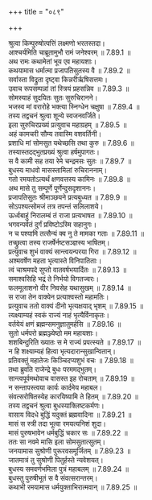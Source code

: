 +++
title = "०८९"

+++


  
श्रुत्वा किम्पुरुषोत्पत्तिं लक्ष्मणो भरतस्तदा।  
आश्चर्यमिति चाब्रूतामुभौ रामं जनेश्वरम् ॥ 7.89.1 ॥   
अथ रामः कथामेतां भूय एव महायशाः।  
कथयामास धर्मात्मा प्रजापतिसुतस्य वै ॥ 7.89.2 ॥   
सर्वास्ता विद्रुता दृष्ट्वा किन्नरीर्ऋषिसत्तमः।  
उवाच रूपसम्पन्नां तां स्त्रियं प्रहसन्निव ॥ 7.89.3 ॥   
सोमस्याहं सुदयितः सुतः सुरुचिरानने।  
भजस्व मां वरारोहे भक्त्या स्निग्धेन चक्षुषा ॥ 7.89.4 ॥   
तस्य तद्वचनं श्रुत्वा शून्ये स्वजनवर्जिते।  
इला सुरुचिरप्रख्यं प्रत्युवाच महाग्रहम् ॥ 7.89.5 ॥   
अहं कामचरी सौम्य तवास्मि वशवर्तिनी।  
प्रशाधि मां सोमसुत यथेच्छसि तथा कुरु ॥ 7.89.6 ॥   
तस्यास्तदद्भुतप्रख्यं श्रुत्वा हर्षमुपागतः।  
स वै कामी सह तया रेमे चन्द्रमसः सुतः ॥ 7.89.7 ॥   
बुधस्य माधवो मासस्तामिलां रुचिराननाम्।  
गतो रमयतोऽत्यर्थं क्षणवत्तस्य कामिनः ॥ 7.89.8 ॥   
अथ मासे तु सम्पूर्णे पूर्णेन्दुसदृशाननः।  
प्रजापतिसुतः श्रीमाञ्छयने प्रत्यबुध्यत ॥ 7.89.9 ॥   
सोऽपश्यत्सोमजं तत्र तपन्तं सलिलाशये।  
ऊर्ध्वबाहुं निरालम्बं तं राजा प्रत्यभाषत ॥ 7.89.10 ॥   
भगवन्पर्वतं दुर्गं प्रविष्टोऽस्मि सहानुगः।  
न च पश्यामि तत्सैन्यं क्व नु ते मामका गताः ॥ 7.89.11 ॥   
तच्छ्रुत्वा तस्य राजर्षेर्नष्टसञ्ज्ञस्य भाषितम्।  
प्रत्युवाच शुभं वाक्यं सान्त्वयन्परया गिरा ॥ 7.89.12 ॥   
अश्मवर्षेण महता भृत्यास्ते विनिपातिताः।  
त्वं चाश्रमपदे सुप्तो वातवर्षभयार्दितः ॥ 7.89.13 ॥   
समाश्वसिहि भद्रं ते निर्भयो विगतज्वरः।  
फलमूलाशनो वीर निवसेह यथासुखम् ॥ 7.89.14 ॥   
स राजा तेन वाक्येन प्रत्याश्वस्तो महामतिः।  
प्रत्युवाच ततो वाक्यं दीनो भृत्यक्षयाद् भृशम् ॥ 7.89.15 ॥   
त्यक्ष्याम्यहं स्वकं राज्यं नाहं भृत्यैर्विनाकृतः।  
वर्तयेयं क्षणं ब्रह्मन्समनुज्ञातुमर्हसि ॥ 7.89.16 ॥   
सुतो धर्मपरो ब्रह्मञ्ज्येष्ठो मम महायशाः।  
शशबिन्दुरिति ख्यातः स मे राज्यं प्रपत्स्यते ॥ 7.89.17 ॥   
न हि शक्ष्याम्यहं हित्वा भृत्यदारान्सुखान्वितान्।  
प्रतिवक्तुं महातेजः किञ्चिदप्यशुभं वचः ॥ 7.89.18 ॥   
तथा ब्रुवति राजेन्द्रे बुधः परममद्भुतम्।  
सान्त्वपूर्वमथोवाच वासस्त इह रोचताम् ॥ 7.89.19 ॥   
न सन्तापस्त्वया कार्यः कार्दमेय महाबल।  
संवत्सरोषितस्येह कारयिष्यामि ते हितम् ॥ 7.89.20 ॥   
तस्य तद्वचनं श्रुत्वा बुधस्याक्लिष्टकर्मणः।  
वासाय विदधे बुद्धिं यदुक्तं ब्रह्मवादिना ॥ 7.89.21 ॥   
मासं स स्त्री तदा भूत्वा रमयत्यनिशं शुदा।  
मासं पुरुषभावेन धर्मबुद्धिं चकार सः ॥ 7.89.22 ॥   
ततः सा नवमे मासि इला सोमसुतात्सुतम्।  
जनयामास सुश्रोणी पुरूरवसमूर्जितम् ॥ 7.89.23 ॥   
जातमात्रं तु सुश्रोणी पितुर्हस्ते न्यवेशयत्।  
बुधस्य समवर्णभमिला पुत्रं महाबलम् ॥ 7.89.24 ॥   
बुधस्तु पुरुषीभूतं स वै संवत्सरान्तरम्।  
कथाभी रमयामास धर्मयुक्ताभिरात्मवान् ॥ 7.89.25 ॥   
